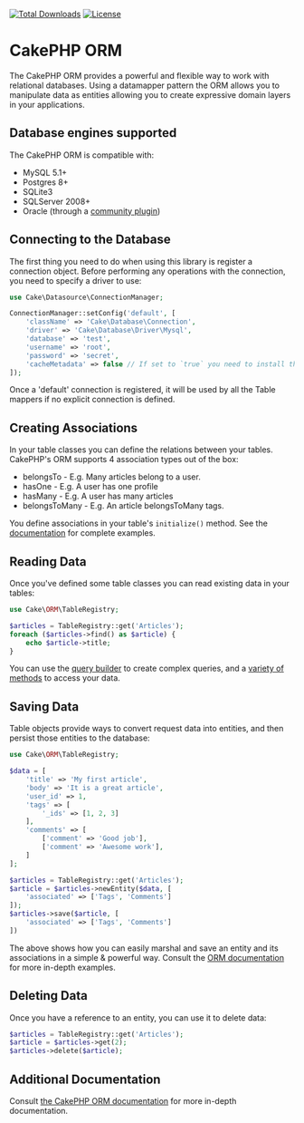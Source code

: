 [![Total Downloads](https://img.shields.io/packagist/dt/cakephp/orm.svg?style=flat-square)](https://packagist.org/packages/cakephp/orm)
[![License](https://img.shields.io/badge/license-MIT-blue.svg?style=flat-square)](LICENSE.txt)

# CakePHP ORM

The CakePHP ORM provides a powerful and flexible way to work with relational
databases. Using a datamapper pattern the ORM allows you to manipulate data as
entities allowing you to create expressive domain layers in your applications.

## Database engines supported

The CakePHP ORM is compatible with:

* MySQL 5.1+
* Postgres 8+
* SQLite3
* SQLServer 2008+
* Oracle (through a [community plugin](https://github.com/CakeDC/cakephp-oracle-driver))

## Connecting to the Database

The first thing you need to do when using this library is register a connection
object.  Before performing any operations with the connection, you need to
specify a driver to use:

```php
use Cake\Datasource\ConnectionManager;

ConnectionManager::setConfig('default', [
	'className' => 'Cake\Database\Connection',
	'driver' => 'Cake\Database\Driver\Mysql',
	'database' => 'test',
	'username' => 'root',
	'password' => 'secret',
	'cacheMetadata' => false // If set to `true` you need to install the optional "cakephp/cache" package.
]);
```

Once a 'default' connection is registered, it will be used by all the Table
mappers if no explicit connection is defined.

## Creating Associations

In your table classes you can define the relations between your tables. CakePHP's ORM
supports 4 association types out of the box:

* belongsTo - E.g. Many articles belong to a user.
* hasOne - E.g. A user has one profile
* hasMany - E.g. A user has many articles
* belongsToMany - E.g. An article belongsToMany tags.

You define associations in your table's `initialize()` method. See the
[documentation](http://book.cakephp.org/3.0/en/orm/associations.html) for
complete examples.

## Reading Data

Once you've defined some table classes you can read existing data in your tables:

```php
use Cake\ORM\TableRegistry;

$articles = TableRegistry::get('Articles');
foreach ($articles->find() as $article) {
	echo $article->title;
}
```

You can use the [query builder](http://book.cakephp.org/3.0/en/orm/query-builder.html) to create
complex queries, and a [variety of methods](http://book.cakephp.org/3.0/en/orm/retrieving-data-and-resultsets.html)
to access your data.

## Saving Data

Table objects provide ways to convert request data into entities, and then persist
those entities to the database:

```php
use Cake\ORM\TableRegistry;

$data = [
	'title' => 'My first article',
	'body' => 'It is a great article',
	'user_id' => 1,
	'tags' => [
		'_ids' => [1, 2, 3]
	],
	'comments' => [
		['comment' => 'Good job'],
		['comment' => 'Awesome work'],
	]
];

$articles = TableRegistry::get('Articles');
$article = $articles->newEntity($data, [
	'associated' => ['Tags', 'Comments']
]);
$articles->save($article, [
	'associated' => ['Tags', 'Comments']
])
```

The above shows how you can easily marshal and save an entity and its
associations in a simple & powerful way. Consult the [ORM documentation](http://book.cakephp.org/3.0/en/orm/saving-data.html)
for more in-depth examples.

## Deleting Data

Once you have a reference to an entity, you can use it to delete data:

```php
$articles = TableRegistry::get('Articles');
$article = $articles->get(2);
$articles->delete($article);
```

## Additional Documentation

Consult [the CakePHP ORM documentation](http://book.cakephp.org/3.0/en/orm.html)
for more in-depth documentation.

